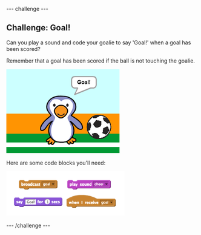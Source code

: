 --- challenge ---
## Challenge: Goal!
Can you play a sound and code your goalie to say 'Goal!' when a goal has been scored?

Remember that a goal has been scored if the ball is not touching the goalie.

![screenshot](images/goalie-goal-test.png)

Here are some code blocks you'll need:

![screenshot](images/goalie-goal-code.png)




--- /challenge ---